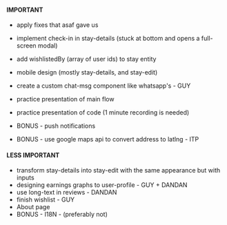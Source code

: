 #### IMPORTANT

- apply fixes that asaf gave us
- implement check-in in stay-details (stuck at bottom and opens a full-screen modal)
- add wishlistedBy (array of user ids) to stay entity
- mobile design (mostly stay-details, and stay-edit)
- create a custom chat-msg component like whatsapp's - GUY
- practice presentation of main flow
- practice presentation of code (1 minute recording is needed)

- BONUS - push notifications
- BONUS - use google maps api to convert address to latlng - ITP

#### LESS IMPORTANT

- transform stay-details into stay-edit with the same appearance but with inputs
- designing earnings graphs to user-profile - GUY + DANDAN
- use long-text in reviews - DANDAN
- finish wishlist - GUY
- About page
- BONUS - I18N - (preferably not)
